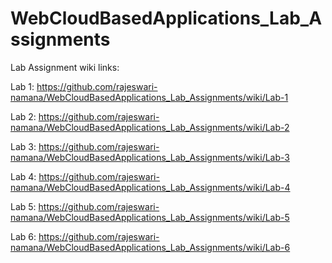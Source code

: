 # WebCloudBasedApplications_Lab_Assignments

Lab Assignment wiki links:

Lab 1: https://github.com/rajeswari-namana/WebCloudBasedApplications_Lab_Assignments/wiki/Lab-1

Lab 2: https://github.com/rajeswari-namana/WebCloudBasedApplications_Lab_Assignments/wiki/Lab-2

Lab 3: https://github.com/rajeswari-namana/WebCloudBasedApplications_Lab_Assignments/wiki/Lab-3

Lab 4: https://github.com/rajeswari-namana/WebCloudBasedApplications_Lab_Assignments/wiki/Lab-4

Lab 5: https://github.com/rajeswari-namana/WebCloudBasedApplications_Lab_Assignments/wiki/Lab-5

Lab 6: https://github.com/rajeswari-namana/WebCloudBasedApplications_Lab_Assignments/wiki/Lab-6
